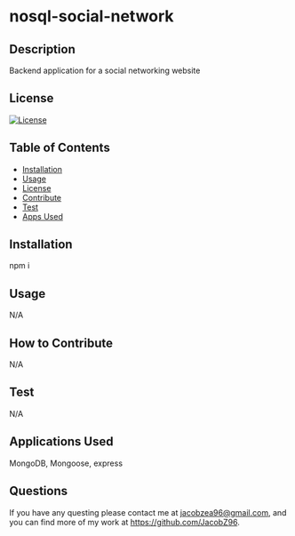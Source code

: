 # nosql-social-network

## Description 
Backend application for a social networking website

## License 
[![License](https://img.shields.io/badge/License--yellow.svg)](https://opensource.org/licenses/)

## Table of Contents
- [Installation](#installation)
- [Usage](#usage)
- [License](#license)
- [Contribute](#how-to-contribute)
- [Test](#test)
- [Apps Used](#applications-used)

## Installation 
npm i

## Usage 
N/A


## How to Contribute 
N/A

## Test
N/A

## Applications Used
MongoDB, Mongoose, express

## Questions
If you have any questing please contact me at jacobzea96@gmail.com, and you can find more of my work at https://github.com/JacobZ96. 

